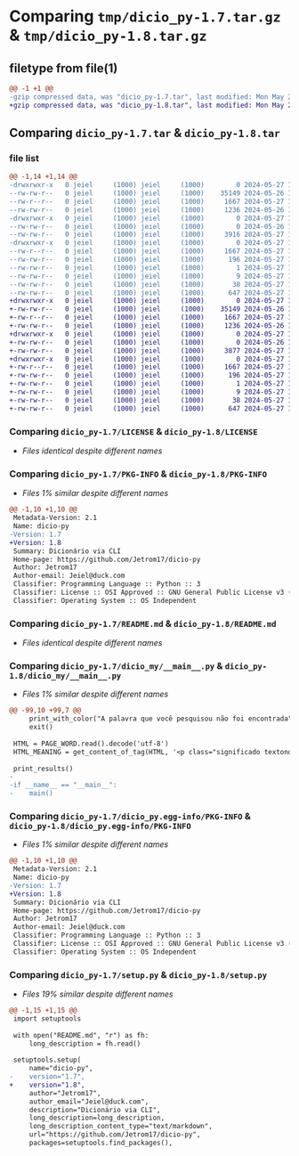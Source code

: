 # Comparing `tmp/dicio_py-1.7.tar.gz` & `tmp/dicio_py-1.8.tar.gz`

## filetype from file(1)

```diff
@@ -1 +1 @@
-gzip compressed data, was "dicio_py-1.7.tar", last modified: Mon May 27 13:32:53 2024, max compression
+gzip compressed data, was "dicio_py-1.8.tar", last modified: Mon May 27 13:44:56 2024, max compression
```

## Comparing `dicio_py-1.7.tar` & `dicio_py-1.8.tar`

### file list

```diff
@@ -1,14 +1,14 @@
-drwxrwxr-x   0 jeiel     (1000) jeiel     (1000)        0 2024-05-27 13:32:53.438630 dicio_py-1.7/
--rw-rw-r--   0 jeiel     (1000) jeiel     (1000)    35149 2024-05-26 14:04:54.000000 dicio_py-1.7/LICENSE
--rw-r--r--   0 jeiel     (1000) jeiel     (1000)     1667 2024-05-27 13:32:53.438630 dicio_py-1.7/PKG-INFO
--rw-rw-r--   0 jeiel     (1000) jeiel     (1000)     1236 2024-05-26 14:43:55.000000 dicio_py-1.7/README.md
-drwxrwxr-x   0 jeiel     (1000) jeiel     (1000)        0 2024-05-27 13:32:53.434630 dicio_py-1.7/dicio_my/
--rw-rw-r--   0 jeiel     (1000) jeiel     (1000)        0 2024-05-26 14:28:37.000000 dicio_py-1.7/dicio_my/__init__.py
--rw-rw-r--   0 jeiel     (1000) jeiel     (1000)     3916 2024-05-27 13:32:07.000000 dicio_py-1.7/dicio_my/__main__.py
-drwxrwxr-x   0 jeiel     (1000) jeiel     (1000)        0 2024-05-27 13:32:53.438630 dicio_py-1.7/dicio_py.egg-info/
--rw-r--r--   0 jeiel     (1000) jeiel     (1000)     1667 2024-05-27 13:32:53.000000 dicio_py-1.7/dicio_py.egg-info/PKG-INFO
--rw-rw-r--   0 jeiel     (1000) jeiel     (1000)      196 2024-05-27 13:32:53.000000 dicio_py-1.7/dicio_py.egg-info/SOURCES.txt
--rw-rw-r--   0 jeiel     (1000) jeiel     (1000)        1 2024-05-27 13:32:53.000000 dicio_py-1.7/dicio_py.egg-info/dependency_links.txt
--rw-rw-r--   0 jeiel     (1000) jeiel     (1000)        9 2024-05-27 13:32:53.000000 dicio_py-1.7/dicio_py.egg-info/top_level.txt
--rw-rw-r--   0 jeiel     (1000) jeiel     (1000)       38 2024-05-27 13:32:53.438630 dicio_py-1.7/setup.cfg
--rw-rw-r--   0 jeiel     (1000) jeiel     (1000)      647 2024-05-27 13:32:23.000000 dicio_py-1.7/setup.py
+drwxrwxr-x   0 jeiel     (1000) jeiel     (1000)        0 2024-05-27 13:44:56.648593 dicio_py-1.8/
+-rw-rw-r--   0 jeiel     (1000) jeiel     (1000)    35149 2024-05-26 14:04:54.000000 dicio_py-1.8/LICENSE
+-rw-r--r--   0 jeiel     (1000) jeiel     (1000)     1667 2024-05-27 13:44:56.648593 dicio_py-1.8/PKG-INFO
+-rw-rw-r--   0 jeiel     (1000) jeiel     (1000)     1236 2024-05-26 14:43:55.000000 dicio_py-1.8/README.md
+drwxrwxr-x   0 jeiel     (1000) jeiel     (1000)        0 2024-05-27 13:44:56.644593 dicio_py-1.8/dicio_my/
+-rw-rw-r--   0 jeiel     (1000) jeiel     (1000)        0 2024-05-26 14:28:37.000000 dicio_py-1.8/dicio_my/__init__.py
+-rw-rw-r--   0 jeiel     (1000) jeiel     (1000)     3877 2024-05-27 13:40:43.000000 dicio_py-1.8/dicio_my/__main__.py
+drwxrwxr-x   0 jeiel     (1000) jeiel     (1000)        0 2024-05-27 13:44:56.648593 dicio_py-1.8/dicio_py.egg-info/
+-rw-r--r--   0 jeiel     (1000) jeiel     (1000)     1667 2024-05-27 13:44:56.000000 dicio_py-1.8/dicio_py.egg-info/PKG-INFO
+-rw-rw-r--   0 jeiel     (1000) jeiel     (1000)      196 2024-05-27 13:44:56.000000 dicio_py-1.8/dicio_py.egg-info/SOURCES.txt
+-rw-rw-r--   0 jeiel     (1000) jeiel     (1000)        1 2024-05-27 13:44:56.000000 dicio_py-1.8/dicio_py.egg-info/dependency_links.txt
+-rw-rw-r--   0 jeiel     (1000) jeiel     (1000)        9 2024-05-27 13:44:56.000000 dicio_py-1.8/dicio_py.egg-info/top_level.txt
+-rw-rw-r--   0 jeiel     (1000) jeiel     (1000)       38 2024-05-27 13:44:56.648593 dicio_py-1.8/setup.cfg
+-rw-rw-r--   0 jeiel     (1000) jeiel     (1000)      647 2024-05-27 13:43:18.000000 dicio_py-1.8/setup.py
```

### Comparing `dicio_py-1.7/LICENSE` & `dicio_py-1.8/LICENSE`

 * *Files identical despite different names*

### Comparing `dicio_py-1.7/PKG-INFO` & `dicio_py-1.8/PKG-INFO`

 * *Files 1% similar despite different names*

```diff
@@ -1,10 +1,10 @@
 Metadata-Version: 2.1
 Name: dicio-py
-Version: 1.7
+Version: 1.8
 Summary: Dicionário via CLI
 Home-page: https://github.com/Jetrom17/dicio-py
 Author: Jetrom17
 Author-email: Jeiel@duck.com
 Classifier: Programming Language :: Python :: 3
 Classifier: License :: OSI Approved :: GNU General Public License v3 (GPLv3)
 Classifier: Operating System :: OS Independent
```

### Comparing `dicio_py-1.7/README.md` & `dicio_py-1.8/README.md`

 * *Files identical despite different names*

### Comparing `dicio_py-1.7/dicio_my/__main__.py` & `dicio_py-1.8/dicio_my/__main__.py`

 * *Files 1% similar despite different names*

```diff
@@ -99,10 +99,7 @@
     print_with_color("A palavra que você pesquisou não foi encontrada", 'RED')
     exit()
 
 HTML = PAGE_WORD.read().decode('utf-8')
 HTML_MEANING = get_content_of_tag(HTML, '<p class="significado textonovo">', '</p>')
 
 print_results()
-
-if __name__ == "__main__":
-    main()
```

### Comparing `dicio_py-1.7/dicio_py.egg-info/PKG-INFO` & `dicio_py-1.8/dicio_py.egg-info/PKG-INFO`

 * *Files 1% similar despite different names*

```diff
@@ -1,10 +1,10 @@
 Metadata-Version: 2.1
 Name: dicio-py
-Version: 1.7
+Version: 1.8
 Summary: Dicionário via CLI
 Home-page: https://github.com/Jetrom17/dicio-py
 Author: Jetrom17
 Author-email: Jeiel@duck.com
 Classifier: Programming Language :: Python :: 3
 Classifier: License :: OSI Approved :: GNU General Public License v3 (GPLv3)
 Classifier: Operating System :: OS Independent
```

### Comparing `dicio_py-1.7/setup.py` & `dicio_py-1.8/setup.py`

 * *Files 19% similar despite different names*

```diff
@@ -1,15 +1,15 @@
 import setuptools
 
 with open("README.md", "r") as fh:
     long_description = fh.read()
 
 setuptools.setup(
     name="dicio-py",
-    version="1.7",
+    version="1.8",
     author="Jetrom17",
     author_email="Jeiel@duck.com",
     description="Dicionário via CLI",
     long_description=long_description,
     long_description_content_type="text/markdown",
     url="https://github.com/Jetrom17/dicio-py",
     packages=setuptools.find_packages(),
```

